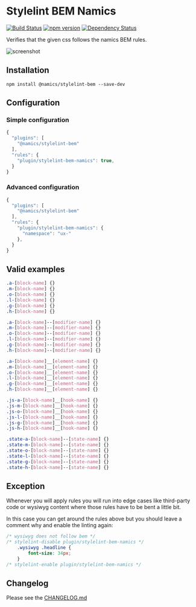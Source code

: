 # Stylelint BEM Namics 
[![Build Status](https://travis-ci.org/namics/stylelint-bem-namics.svg?branch=master)](https://travis-ci.org/namics/stylelint-bem-namics) [![npm version](https://badge.fury.io/js/%40namics%2Fstylelint-bem.svg)](https://badge.fury.io/js/%40namics%2Fstylelint-bem) [![Dependency Status](https://david-dm.org/namics/stylelint-bem-namics.svg)](https://david-dm.org/namics/stylelint-bem-namics)

Verifies that the given css follows the namics BEM rules.

![screenshot](https://raw.githubusercontent.com/namics/stylelint-bem-namics/master/example.png)

## Installation

```
npm install @namics/stylelint-bem --save-dev
```

## Configuration

### Simple configuration
```js
{
  "plugins": [
    "@namics/stylelint-bem"
  ],
  "rules": {
    "plugin/stylelint-bem-namics": true,
  }
}
```  

### Advanced configuration
```js
{
  "plugins": [
    "@namics/stylelint-bem"
  ],
  "rules": {
    "plugin/stylelint-bem-namics": {
      "namespace": "ux-"
    },
  }
}
```  

## Valid examples

```css
.a-[block-name] {}
.m-[block-name] {}
.o-[block-name] {}
.l-[block-name] {}
.g-[block-name] {}
.h-[block-name] {}

.a-[block-name]--[modifier-name] {}
.m-[block-name]--[modifier-name] {}
.o-[block-name]--[modifier-name] {}
.l-[block-name]--[modifier-name] {}
.g-[block-name]--[modifier-name] {}
.h-[block-name]--[modifier-name] {}

.a-[block-name]__[element-name] {}
.m-[block-name]__[element-name] {}
.o-[block-name]__[element-name] {}
.l-[block-name]__[element-name] {}
.g-[block-name]__[element-name] {}
.h-[block-name]__[element-name] {}

.js-a-[block-name]__[hook-name] {}
.js-m-[block-name]__[hook-name] {}
.js-o-[block-name]__[hook-name] {}
.js-l-[block-name]__[hook-name] {}
.js-g-[block-name]__[hook-name] {}
.js-h-[block-name]__[hook-name] {}

.state-a-[block-name]--[state-name] {}
.state-m-[block-name]--[state-name] {}
.state-o-[block-name]--[state-name] {}
.state-l-[block-name]--[state-name] {}
.state-g-[block-name]--[state-name] {}
.state-h-[block-name]--[state-name] {}
```


## Exception

Whenever you will apply rules you will run into edge cases like third-party code or wysiwyg content where those rules have to be bent a little bit.

In this case you can get around the rules above but you should leave a comment why and enable
the linting again:

```css
/* wysiwyg does not follow bem */
/* stylelint-disable plugin/stylelint-bem-namics */
    .wysiwyg .headline {
        font-size: 34px;
    }
/* stylelint-enable plugin/stylelint-bem-namics */
```

## Changelog

Please see the [CHANGELOG.md](https://github.com/namics/stylelint-bem-namics/blob/master/CHANGELOG.md)
